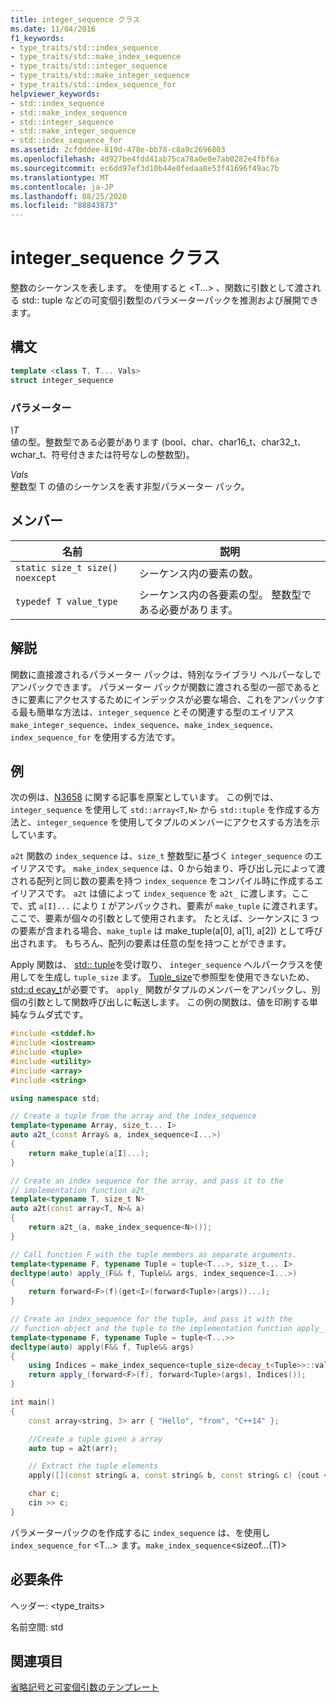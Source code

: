 ```yaml
---
title: integer_sequence クラス
ms.date: 11/04/2016
f1_keywords:
- type_traits/std::index_sequence
- type_traits/std::make_index_sequence
- type_traits/std::integer_sequence
- type_traits/std::make_integer_sequence
- type_traits/std::index_sequence_for
helpviewer_keywords:
- std::index_sequence
- std::make_index_sequence
- std::integer_sequence
- std::make_integer_sequence
- std::index_sequence_for
ms.assetid: 2cfdddee-819d-478e-bb78-c8a9c2696803
ms.openlocfilehash: 4d927be4fdd41ab75ca78a0e0e7ab0282e4fbf6a
ms.sourcegitcommit: ec6dd97ef3d10b44e0fedaa8e53f41696f49ac7b
ms.translationtype: MT
ms.contentlocale: ja-JP
ms.lasthandoff: 08/25/2020
ms.locfileid: "88843873"
---
```

# <a name="integer_sequence-class"></a>integer_sequence クラス

整数のシーケンスを表します。 を使用すると \<T...> 、関数に引数として渡される std:: tuple などの可変個引数型のパラメーターパックを推測および展開できます。

## <a name="syntax"></a>構文

```cpp
template <class T, T... Vals>
struct integer_sequence
```

### <a name="parameters"></a>パラメーター

*\T*\
値の型。整数型である必要があります (bool、char、char16_t、char32_t、wchar_t、符号付きまたは符号なしの整数型)。

*Vals*\
整数型 T の値のシーケンスを表す非型パラメーター パック。

## <a name="members"></a>メンバー

|名前|説明|
|-|-|
|`static size_t size() noexcept`|シーケンス内の要素の数。|
|`typedef T value_type`|シーケンス内の各要素の型。 整数型である必要があります。|

## <a name="remarks"></a>解説

関数に直接渡されるパラメーター パックは、特別なライブラリ ヘルパーなしでアンパックできます。 パラメーター パックが関数に渡される型の一部であるときに要素にアクセスするためにインデックスが必要な場合、これをアンパックする最も簡単な方法は、`integer_sequence` とその関連する型のエイリアス `make_integer_sequence`、`index_sequence`、`make_index_sequence`、`index_sequence_for` を使用する方法です。

## <a name="example"></a>例

次の例は、[N3658](https://wg21.link/n3658) に関する記事を原案としています。 この例では、`integer_sequence` を使用して `std::array<T,N>` から `std::tuple` を作成する方法と、`integer_sequence` を使用してタプルのメンバーにアクセスする方法を示しています。

`a2t` 関数の `index_sequence` は、`size_t` 整数型に基づく `integer_sequence` のエイリアスです。 `make_index_sequence` は、0 から始まり、呼び出し元によって渡される配列と同じ数の要素を持つ `index_sequence` をコンパイル時に作成するエイリアスです。 `a2t` は値によって `index_sequence` を `a2t_` に渡します。ここで、式 `a[I]...` により `I` がアンパックされ、要素が `make_tuple` に渡されます。ここで、要素が個々の引数として使用されます。 たとえば、シーケンスに 3 つの要素が含まれる場合、`make_tuple` は make_tuple(a[0], a[1], a[2]) として呼び出されます。 もちろん、配列の要素は任意の型を持つことができます。

Apply 関数は、 [std:: tuple](../standard-library/tuple-class.md)を受け取り、 `integer_sequence` ヘルパークラスを使用してを生成し `tuple_size` ます。 [Tuple_size](../standard-library/tuple-size-class-tuple.md)で参照型を使用できないため、 [std::d ecay_t](../standard-library/decay-class.md)が必要です。 `apply_` 関数がタプルのメンバーをアンパックし、別個の引数として関数呼び出しに転送します。 この例の関数は、値を印刷する単純なラムダ式です。

```cpp
#include <stddef.h>
#include <iostream>
#include <tuple>
#include <utility>
#include <array>
#include <string>

using namespace std;

// Create a tuple from the array and the index_sequence
template<typename Array, size_t... I>
auto a2t_(const Array& a, index_sequence<I...>)
{
    return make_tuple(a[I]...);
}

// Create an index sequence for the array, and pass it to the
// implementation function a2t_
template<typename T, size_t N>
auto a2t(const array<T, N>& a)
{
    return a2t_(a, make_index_sequence<N>());
}

// Call function F with the tuple members as separate arguments.
template<typename F, typename Tuple = tuple<T...>, size_t... I>
decltype(auto) apply_(F&& f, Tuple&& args, index_sequence<I...>)
{
    return forward<F>(f)(get<I>(forward<Tuple>(args))...);
}

// Create an index_sequence for the tuple, and pass it with the
// function object and the tuple to the implementation function apply_
template<typename F, typename Tuple = tuple<T...>>
decltype(auto) apply(F&& f, Tuple&& args)
{
    using Indices = make_index_sequence<tuple_size<decay_t<Tuple>>::value >;
    return apply_(forward<F>(f), forward<Tuple>(args), Indices());
}

int main()
{
    const array<string, 3> arr { "Hello", "from", "C++14" };

    //Create a tuple given a array
    auto tup = a2t(arr);

    // Extract the tuple elements
    apply([](const string& a, const string& b, const string& c) {cout << a << " " << b << " " << c << endl; }, tup);

    char c;
    cin >> c;
}
```

パラメーターパックのを作成するに `index_sequence` は、を使用し `index_sequence_for` \<T...> ます。`make_index_sequence`\<sizeof...(T)>

## <a name="requirements"></a>必要条件

ヘッダー: \<type_traits\>

名前空間: std

## <a name="see-also"></a>関連項目

[省略記号と可変個引数のテンプレート](../cpp/ellipses-and-variadic-templates.md)
